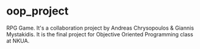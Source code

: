 # oop_project
RPG Game. It's a collaboration project by Andreas Chrysopoulos & Giannis Mystakidis. It is the final project for Objective Oriented Programming class at NKUA.
